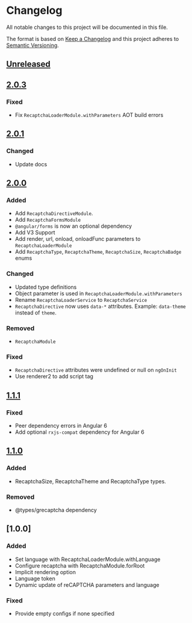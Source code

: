 # Changelog

All notable changes to this project will be documented in this file.

The format is based on [Keep a Changelog](https://keepachangelog.com/en/1.0.0/)
and this project adheres to [Semantic Versioning](https://semver.org/spec/v2.0.0.html).

## [Unreleased]

## [2.0.3]

### Fixed

- Fix `RecaptchaLoaderModule.withParameters` AOT build errors

## [2.0.1]

### Changed

- Update docs

## [2.0.0]

### Added

- Add `RecaptchaDirectiveModule`. 
- Add `RecaptchaFormsModule`
- `@angular/forms` is now an optional dependency
- Add V3 Support
- Add render, url, onload, onloadFunc parameters to `RecaptchaLoaderModule`
- Add `RecaptchaType`, `RecaptchaTheme`, `RecaptchaSize`, `RecaptchaBadge` enums

### Changed

- Updated type definitions
- Object parameter is used in `RecaptchaLoaderModule.withParameters`
- Rename `RecaptchaLoaderService` to `RecaptchaService`
- `RecaptchaDirective` now uses `data-*` attributes. Example: `data-theme` instead of `theme`.

### Removed

- `RecaptchaModule`

### Fixed

- `RecaptchaDirective` attributes were undefined or null on `ngOnInit`
- Use renderer2 to add script tag

## [1.1.1]

### Fixed

- Peer dependency errors in Angular 6
- Add optional `rxjs-compat` dependency for Angular 6

## [1.1.0]

### Added

- RecaptchaSize, RecaptchaTheme and RecaptchaType types.

### Removed

- @types/grecaptcha dependency

## [1.0.0]

### Added

- Set language with RecaptchaLoaderModule.withLanguage
- Configure recaptcha with RecaptchaModule.forRoot
- Implicit rendering option
- Language token
- Dynamic update of reCAPTCHA parameters and language

### Fixed

- Provide empty configs if none specified

[Unreleased]: https://github.com/Spaier/spaier-ng-recaptcha/compare/2.0.3...HEAD
[2.0.3]: https://github.com/Spaier/spaier-ng-recaptcha/compare/2.0.1...2.0.3
[2.0.1]: https://github.com/Spaier/spaier-ng-recaptcha/compare/2.0.0...2.0.1
[2.0.0]: https://github.com/Spaier/spaier-ng-recaptcha/compare/1.1.0...2.0.0
[1.1.1]: https://github.com/Spaier/spaier-ng-recaptcha/compare/1.0.0...1.1.0
[1.1.0]: https://github.com/Spaier/spaier-ng-recaptcha/compare/1.0.0...1.1.0
